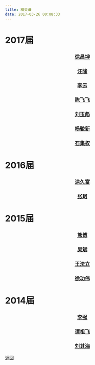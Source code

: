 ```yaml
---
title: 精英谱
date: 2017-03-26 00:08:33
---
```

# 2017届

### [<p align="center">徐昌坤</p>](./徐昌坤/)
### [<p align="center">汪隆</p>](./汪隆/)
### [<p align="center">李云</p>](./李云/)
### [<p align="center">陈飞飞</p>](./陈飞飞/)
### [<p align="center">刘玉彪</p>](./刘玉彪/)
### [<p align="center">杨骏新</p>](./杨骏新/)
### [<p align="center">石集权</p>](./石集权/)

# 2016届

### [<p align="center">涂久富</p>](./涂久富/)
### [<p align="center">张珂</p>](./张珂/)

# 2015届

### [<p align="center">熊博</p>](./熊博/)
### [<p align="center">吴斌</p>](./吴斌/)
### [<p align="center">王法立</p>](./王法立/)
### [<p align="center">徐功伟</p>](./徐功伟/)

# 2014届

### [<p align="center">李强</p>](./李强/)
### [<p align="center">谭祖飞</p>](./谭祖飞/)
### [<p align="center">刘其海</p>](./刘其海/)

[返回](../)
